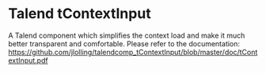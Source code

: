 # Talend tContextInput
A Talend component which simplifies the context load and make it much better transparent and comfortable.
Please refer to the documentation: https://github.com/jlolling/talendcomp_tContextInput/blob/master/doc/tContextInput.pdf
